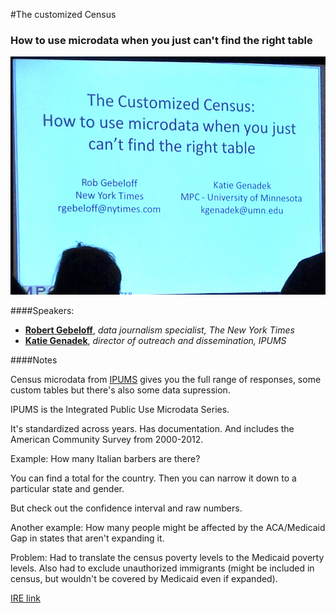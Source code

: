#The customized Census

### How to use microdata when you just can't find the right table

![The customized Census title slide](img/1-5_title.jpg)

####Speakers:

* **[Robert Gebeloff][6764-001]**, *data journalism specialist, The New York Times*
* **[Katie Genadek][6764-002]**, *director of outreach and dissemination, IPUMS*


[6764-001]: https://twitter.com/gebeloffnyt
[6764-002]: http://usa.ipums.org/usa/cite.shtml

####Notes

Census microdata from [IPUMS](https://www.ipums.org/) gives you the full range of responses, some custom tables but there's also some data supression.

IPUMS is the Integrated Public Use Microdata Series.

It's standardized across years. Has documentation. And includes the American Community Survey from 2000-2012.

Example: How many Italian barbers are there?

You can find a total for the country. Then you can narrow it down to a particular state and gender.

But check out the confidence interval and raw numbers.

Another example: How many people might be affected by the ACA/Medicaid Gap in states that aren't expanding it.

Problem: Had to translate the census poverty levels to the Medicaid poverty levels. Also had to exclude unauthorized immigrants (might be included in census, but wouldn't be covered by Medicaid even if expanded).

[IRE link](http://ire.org/events-and-training/event/973/1139/)